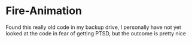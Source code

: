 # Fire-Animation
Found this really old code in my backup drive, I personally have not yet looked at the code in fear of getting PTSD, but the outcome is pretty nice
